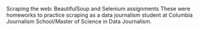 Scraping the web: BeautifulSoup and Selenium assignments
These were homeworks to practice scraping as a data journalism student at Columbia Journalism School/Master of Science in Data Journalism.
